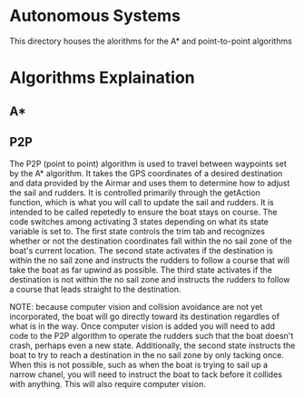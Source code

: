 
# Autonomous Systems
This directory houses the alorithms for the A* and point-to-point algorithms

# Algorithms Explaination


## A*

## P2P
The P2P (point to point) algorithm is used to travel between waypoints set by the A* algorithm. It takes the GPS coordinates of a desired destination and data provided by the Airmar and uses them to determine how to adjust the sail and rudders. It is controlled primarily through the getAction function, which is what you will call to update the sail and rudders. It is intended to be called repetedly to ensure the boat stays on course. The code switches among activating 3 states depending on what its state variable is set to. The first state controls the trim tab and recognizes whether or not the destination coordinates fall within the no sail zone of the boat's current location. The second state activates if the destination is within the no sail zone and instructs the rudders to follow a course that will take the boat as far upwind as possible. The third state activates if the destination is not within the no sail zone and instructs the rudders to follow a course that leads straight to the destination.

NOTE: because computer vision and collision avoidance are not yet incorporated, the boat will go directly toward its destination regardles of what is in the way. Once computer vision is added you will need to add code to the P2P algorithm to operate the rudders such that the boat doesn't crash, perhaps even a new state. Additionally, the second state instructs the boat to try to reach a destination in the no sail zone by only tacking once. When this is not possible, such as when the boat is trying to sail up a narrow chanel, you will need to instruct the boat to tack before it collides with anything. This will also require computer vision.
